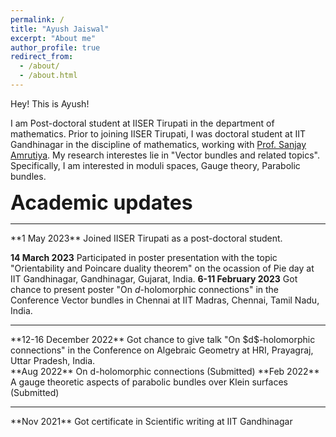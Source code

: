 ```yaml
---
permalink: /
title: "Ayush Jaiswal"
excerpt: "About me"
author_profile: true
redirect_from: 
  - /about/
  - /about.html
---
```


Hey! This is Ayush!

I am Post-doctoral student at IISER Tirupati in the department of mathematics. Prior to joining IISER Tirupati, I was doctoral student at IIT Gandhinagar in the discipline of mathematics, working with [Prof. Sanjay Amrutiya](https://sites.google.com/site/amrutsanj). My research interestes lie in "Vector bundles and related topics".
Specifically, I am interested in moduli spaces, Gauge theory, Parabolic bundles.

**<font size="6">Academic updates</font>**  
<hr style="border:3px light gray">
**1 May 2023** Joined IISER Tirupati as a post-doctoral student.

**14 March 2023** Participated in poster presentation with the topic "Orientability and Poincare duality theorem" on the ocassion of <it>Pie day</it> at IIT Gandhinagar, Gandhinagar, Gujarat, India.
**6-11 February 2023** Got chance to present poster "On $d$-holomorphic connections" in the Conference <it>Vector bundles in Chennai</it> at IIT Madras, Chennai, Tamil Nadu, India.
<hr style="border:3px light gray">  
**12-16 December 2022** Got chance to give talk "On $d$-holomorphic connections" in the <it>Conference on Algebraic Geometry</it> at HRI, Prayagraj, Uttar Pradesh, India.
<br>
**Aug 2022** On d-holomorphic connections (Submitted)  
**Feb 2022** A gauge theoretic aspects of parabolic bundles over Klein surfaces (Submitted)
<hr style="border:3px light gray">  
**Nov 2021** Got certificate in Scientific writing at IIT Gandhinagar
